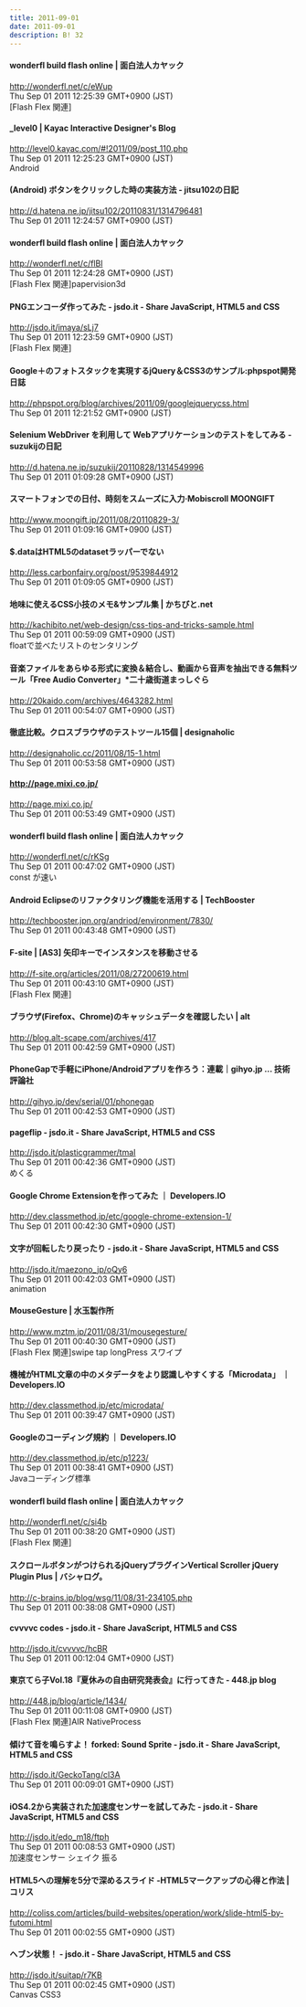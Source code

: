 ```yaml
---
title: 2011-09-01
date: 2011-09-01
description: B! 32
---
```


#### wonderfl build flash online | 面白法人カヤック
http://wonderfl.net/c/eWup<br>
Thu Sep 01 2011 12:25:39 GMT+0900 (JST)<br>
[Flash Flex 関連]


#### _level0 | Kayac Interactive Designer's Blog
http://level0.kayac.com/#!2011/09/post_110.php<br>
Thu Sep 01 2011 12:25:23 GMT+0900 (JST)<br>
Android


#### (Android) ボタンをクリックした時の実装方法 - jitsu102の日記
http://d.hatena.ne.jp/jitsu102/20110831/1314796481<br>
Thu Sep 01 2011 12:24:57 GMT+0900 (JST)<br>


#### wonderfl build flash online | 面白法人カヤック
http://wonderfl.net/c/flBl<br>
Thu Sep 01 2011 12:24:28 GMT+0900 (JST)<br>
[Flash Flex 関連]papervision3d


#### PNGエンコーダ作ってみた - jsdo.it - Share JavaScript, HTML5 and CSS
http://jsdo.it/imaya/sLj7<br>
Thu Sep 01 2011 12:23:59 GMT+0900 (JST)<br>
[Flash Flex 関連]


#### Google＋のフォトスタックを実現するjQuery＆CSS3のサンプル:phpspot開発日誌
http://phpspot.org/blog/archives/2011/09/googlejquerycss.html<br>
Thu Sep 01 2011 12:21:52 GMT+0900 (JST)<br>


#### Selenium WebDriver を利用して Webアプリケーションのテストをしてみる - suzukijの日記
http://d.hatena.ne.jp/suzukij/20110828/1314549996<br>
Thu Sep 01 2011 01:09:28 GMT+0900 (JST)<br>


#### スマートフォンでの日付、時刻をスムーズに入力·Mobiscroll MOONGIFT
http://www.moongift.jp/2011/08/20110829-3/<br>
Thu Sep 01 2011 01:09:16 GMT+0900 (JST)<br>


#### $.dataはHTML5のdatasetラッパーでない
http://less.carbonfairy.org/post/9539844912<br>
Thu Sep 01 2011 01:09:05 GMT+0900 (JST)<br>


#### 地味に使えるCSS小技のメモ&サンプル集 | かちびと.net
http://kachibito.net/web-design/css-tips-and-tricks-sample.html<br>
Thu Sep 01 2011 00:59:09 GMT+0900 (JST)<br>
floatで並べたリストのセンタリング


#### 音楽ファイルをあらゆる形式に変換＆結合し、動画から音声を抽出できる無料ツール「Free Audio Converter」*二十歳街道まっしぐら
http://20kaido.com/archives/4643282.html<br>
Thu Sep 01 2011 00:54:07 GMT+0900 (JST)<br>


#### 徹底比較。クロスブラウザのテストツール15個 | designaholic
http://designaholic.cc/2011/08/15-1.html<br>
Thu Sep 01 2011 00:53:58 GMT+0900 (JST)<br>


#### http://page.mixi.co.jp/
http://page.mixi.co.jp/<br>
Thu Sep 01 2011 00:53:49 GMT+0900 (JST)<br>


#### wonderfl build flash online | 面白法人カヤック
http://wonderfl.net/c/rKSg<br>
Thu Sep 01 2011 00:47:02 GMT+0900 (JST)<br>
const が速い


#### Android Eclipseのリファクタリング機能を活用する | TechBooster
http://techbooster.jpn.org/andriod/environment/7830/<br>
Thu Sep 01 2011 00:43:48 GMT+0900 (JST)<br>


#### F-site | [AS3] 矢印キーでインスタンスを移動させる
http://f-site.org/articles/2011/08/27200619.html<br>
Thu Sep 01 2011 00:43:10 GMT+0900 (JST)<br>
[Flash Flex 関連]


#### ブラウザ(Firefox、Chrome)のキャッシュデータを確認したい | alt
http://blog.alt-scape.com/archives/417<br>
Thu Sep 01 2011 00:42:59 GMT+0900 (JST)<br>


#### PhoneGapで手軽にiPhone/Androidアプリを作ろう：連載｜gihyo.jp … 技術評論社
http://gihyo.jp/dev/serial/01/phonegap<br>
Thu Sep 01 2011 00:42:53 GMT+0900 (JST)<br>


#### pageflip - jsdo.it - Share JavaScript, HTML5 and CSS
http://jsdo.it/plasticgrammer/tmaI<br>
Thu Sep 01 2011 00:42:36 GMT+0900 (JST)<br>
めくる


#### Google Chrome Extensionを作ってみた ｜ Developers.IO
http://dev.classmethod.jp/etc/google-chrome-extension-1/<br>
Thu Sep 01 2011 00:42:30 GMT+0900 (JST)<br>


#### 文字が回転したり戻ったり - jsdo.it - Share JavaScript, HTML5 and CSS
http://jsdo.it/maezono_jp/oQy6<br>
Thu Sep 01 2011 00:42:03 GMT+0900 (JST)<br>
animation


#### MouseGesture | 水玉製作所
http://www.mztm.jp/2011/08/31/mousegesture/<br>
Thu Sep 01 2011 00:40:30 GMT+0900 (JST)<br>
[Flash Flex 関連]swipe tap longPress スワイプ


#### 機械がHTML文章の中のメタデータをより認識しやすくする「Microdata」 ｜ Developers.IO
http://dev.classmethod.jp/etc/microdata/<br>
Thu Sep 01 2011 00:39:47 GMT+0900 (JST)<br>


#### Googleのコーディング規約 ｜ Developers.IO
http://dev.classmethod.jp/etc/p1223/<br>
Thu Sep 01 2011 00:38:41 GMT+0900 (JST)<br>
Javaコーディング標準


#### wonderfl build flash online | 面白法人カヤック
http://wonderfl.net/c/si4b<br>
Thu Sep 01 2011 00:38:20 GMT+0900 (JST)<br>
[Flash Flex 関連]


#### スクロールボタンがつけられるjQueryプラグインVertical Scroller jQuery Plugin Plus | バシャログ。
http://c-brains.jp/blog/wsg/11/08/31-234105.php<br>
Thu Sep 01 2011 00:38:08 GMT+0900 (JST)<br>


#### cvvvvc codes - jsdo.it - Share JavaScript, HTML5 and CSS
http://jsdo.it/cvvvvc/hcBR<br>
Thu Sep 01 2011 00:12:04 GMT+0900 (JST)<br>


#### 東京てら子Vol.18『夏休みの自由研究発表会』に行ってきた   - 448.jp blog
http://448.jp/blog/article/1434/<br>
Thu Sep 01 2011 00:11:08 GMT+0900 (JST)<br>
[Flash Flex 関連]AIR NativeProcess


#### 傾けて音を鳴らすよ！ forked: Sound Sprite - jsdo.it - Share JavaScript, HTML5 and CSS
http://jsdo.it/GeckoTang/cl3A<br>
Thu Sep 01 2011 00:09:01 GMT+0900 (JST)<br>


#### iOS4.2から実装された加速度センサーを試してみた - jsdo.it - Share JavaScript, HTML5 and CSS
http://jsdo.it/edo_m18/ftph<br>
Thu Sep 01 2011 00:08:53 GMT+0900 (JST)<br>
加速度センサー シェイク  振る


####   HTML5への理解を5分で深めるスライド -HTML5マークアップの心得と作法 | コリス
http://coliss.com/articles/build-websites/operation/work/slide-html5-by-futomi.html<br>
Thu Sep 01 2011 00:02:55 GMT+0900 (JST)<br>


#### ヘブン状態！ - jsdo.it - Share JavaScript, HTML5 and CSS
http://jsdo.it/suitap/r7KB<br>
Thu Sep 01 2011 00:02:45 GMT+0900 (JST)<br>
Canvas CSS3


